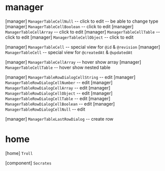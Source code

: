 # manager

[manager] `ManagerTableCellNull` -- click to edit -- be able to change type
[manager] `ManagerTableCellBoolean` -- click to edit
[manager] `ManagerTableCellArray` -- click to edit
[manager] `ManagerTableCellTable` -- click to edit
[manager] `ManagerTableCellObject` -- click to edit

[manager] `ManagerTableCell` -- special view for `@id` & `@revision`
[manager] `ManagerTableCell` -- special view for `@createdAt` & `@updatedAt`

[manager] `ManagerTableCellArray` -- hover show array
[manager] `ManagerTableCellTable` -- hover show nested table

[manager] `ManagerTableRowDialogCellString` -- edit
[manager] `ManagerTableRowDialogCellNumber` -- edit
[manager] `ManagerTableRowDialogCellArray` -- edit
[manager] `ManagerTableRowDialogCellObject` -- edit
[manager] `ManagerTableRowDialogCellTable` -- edit
[manager] `ManagerTableRowDialogCellBoolean` -- edit
[manager] `ManagerTableRowDialogCellNull` -- edit

[manager] `ManagerTableLastRowDialog` -- create row

# home

[home] `Troll`

[component] `Socrates`
